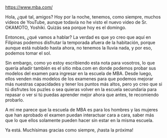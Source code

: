 https://www.mba.com/

Hola, ¿qué tal, amigos? Hoy por la noche, tenemos, como siempre, muchos videos de YouTube, aunque todavía no he visto el nuevo video de Sr. OKAMOTO, Yoshiki. Quizás sea porque hoy es el domingo.

Entonces, ¿qué vamos a hablar? La verdad es que yo creo que aquí en Filipinas podemos disfrutar la temporada afuera de la habitación, porque aunque está nublado hasta ahora, no tenemos la lluvia nada, y por eso, podemos tomar el sol.

Sin embargo, como yo estoy escribiendo esta nota para vosotros, lo que quería añadir también es el sitio mba.com en donde podemos probar sus modelos del examen para ingresar en la escuela de MBA. Desde luego, ellos venden más modelos de los examenes para que podemos mejorar más nuestras capacidades y tener los puntos más altos, pero yo creo que si tú disfrutes los puzles o sea quieras volver en la escuela secundaria para repasar o ver si tú puedas aprender mejor ahora que antes, te recomiendo probarlo.

A mí me parece que la escuela de MBA es para los hombres y las mujeres que han aprobado el examen puedan interactuar cara a cara, saber más que lo que ellos solamente pueden hacer sin estar en la misma escuela.

Ya está. Muchísimas gracias como siempre, ¡hasta la próxima! 
